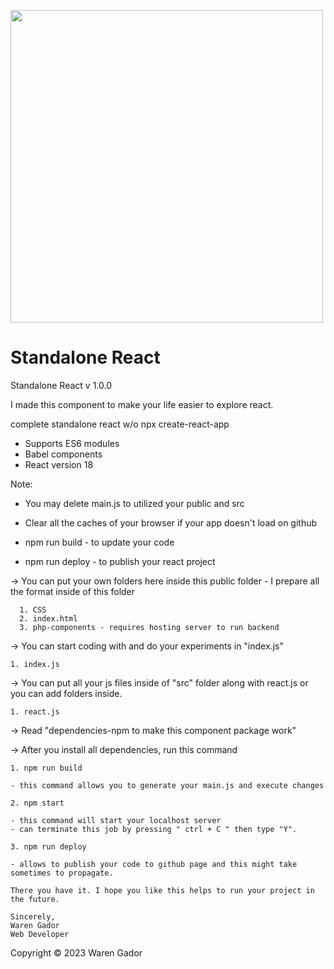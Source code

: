 <img src="https://i.ibb.co/4NfqXRf/Clipboard-removebg-preview-1.png" width="500em"></img>

# Standalone React

Standalone React v 1.0.0

I made this component to make your life easier to explore react.

complete standalone react w/o npx create-react-app

- Supports ES6 modules
- Babel components
- React version 18

Note: 
- You may delete main.js to utilized your public and src
- Clear all the caches of your browser if your app doesn't load on github 

- npm run build - to update your code
- npm run deploy - to publish your react project

-> You can put your own folders here inside this public folder
    - I prepare all the format inside of this folder
    
      1. CSS 
      2. index.html
      3. php-components - requires hosting server to run backend 
      
-> You can start coding with and do your experiments in "index.js"

    1. index.js

-> You can put all your js files inside of "src" folder along with react.js or you can add folders inside.

    1. react.js


-> Read "dependencies-npm to make this component package work" 

-> After you install all dependencies, run this command

    1. npm run build
    
    - this command allows you to generate your main.js and execute changes

    2. npm start

    - this command will start your localhost server
    - can terminate this job by pressing " ctrl + C " then type "Y".
    
    3. npm run deploy

    - allows to publish your code to github page and this might take sometimes to propagate.

    There you have it. I hope you like this helps to run your project in the future.

    Sincerely,
    Waren Gador
    Web Developer

Copyright &copy; 2023 Waren Gador  

